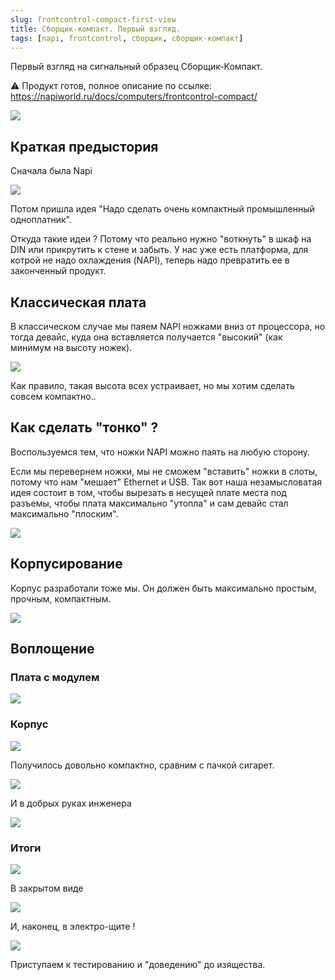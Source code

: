 ```yaml
---
slug: frontcontrol-compact-first-view
title: Сборщик-компакт. Первый взгляд.
tags: [napi, frontcontrol, сборщик, сборщик-компакт]
---
```


Первый взгляд на сигнальный образец Сборщик-Компакт. 

:warning: Продукт готов, полное описание по ссылке: https://napiworld.ru/docs/computers/frontcontrol-compact/

![](img/cl0.png)

<!--truncate-->

## Краткая предыстория

Сначала была Napi

![](img/napi1.png)

Потом пришла идея "Надо сделать очень компактный промышленный одноплатник". 

Откуда такие идеи ? Потому что реально нужно "воткнуть" в шкаф на DIN или прикрутить к стене и забыть. У нас уже
есть платформа, для котрой не надо охлаждения (NAPI), теперь надо превратить ее в законченный продукт.

## Классическая плата

В классическом случае мы паяем NAPI ножками вниз от процессора, но тогда девайс, куда она вставляется получается "высокий" (как минимум на высоту ножек). 

![](img/hand1.png)

Как правило, такая высота всех устраивает, но мы хотим сделать совсем компактно..

## Как сделать "тонко" ? 

Воспользуемся тем, что ножки NAPI можно паять на любую сторону. 

Если мы перевернем ножки, мы не сможем "вставить" ножки в слоты, потому что нам "мешает" Ethernet и USB. Так вот наша незамысловатая 
идея состоит в том, чтобы вырезать в несущей плате места под разъемы, чтобы плата максимально "утопла" и сам девайс стал максимально "плоским".

![](img/cli5.png)

## Корпусирование

Корпус разработали тоже мы. Он должен быть максимально простым, прочным, компактным.

![](img/cl6.png)

## Воплощение

### Плата с модулем

![](img/cli1.png)

### Корпус

![](img/cl7.png)

Получилось довольно компактно, сравним с пачкой сигарет.

![](img/cl8.png)

И в добрых руках инженера

![](img/cli9.png)

### Итоги

![](img/cli6.png)

В закрытом виде

![](img/cl2.png)

И, наконец, в электро-щите !

![](img/cli8.png)

Приступаем к тестированию и "доведению" до изящества.
